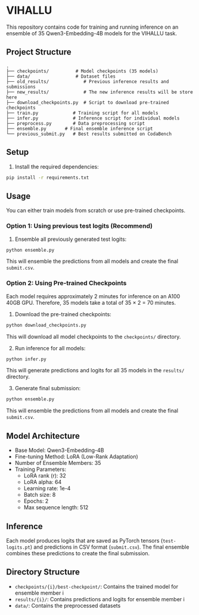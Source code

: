 # VIHALLU

This repository contains code for training and running inference on an ensemble of 35 Qwen3-Embedding-4B models for the VIHALLU task.

## Project Structure

```
.
├── checkpoints/          # Model checkpoints (35 models)
├── data/                 # Dataset files
├── old_results/             # Previous inference results and submissions
├── new_results/             # The new inference results will be store here
├── download_checkpoints.py  # Script to download pre-trained checkpoints
├── train.py             # Training script for all models
├── infer.py             # Inference script for individual models
├── preprocess.py        # Data preprocessing script
├── ensemble.py       # Final ensemble inference script
└── previous_submit.py   # Best results submitted on CodaBench
```

## Setup

1. Install the required dependencies:
```bash
pip install -r requirements.txt
```

## Usage

You can either train models from scratch or use pre-trained checkpoints.

### Option 1: Using previous test logits (Recommend)

1. Ensemble all previously generated test logits:
```bash
python ensemble.py
```
This will ensemble the predictions from all models and create the final `submit.csv`.

### Option 2: Using Pre-trained Checkpoints
Each model requires approximately 2 minutes for inference on an A100 40GB GPU. Therefore, 35 models take a total of 35 × 2 = 70 minutes.

1. Download the pre-trained checkpoints:
```bash
python download_checkpoints.py
```
This will download all model checkpoints to the `checkpoints/` directory.

2. Run inference for all models:
```bash
python infer.py
```
This will generate predictions and logits for all 35 models in the `results/` directory.

3. Generate final submission:
```bash
python ensemble.py
```
This will ensemble the predictions from all models and create the final `submit.csv`.

## Model Architecture

- Base Model: Qwen3-Embedding-4B
- Fine-tuning Method: LoRA (Low-Rank Adaptation)
- Number of Ensemble Members: 35
- Training Parameters:
  - LoRA rank (r): 32
  - LoRA alpha: 64
  - Learning rate: 1e-4
  - Batch size: 8
  - Epochs: 2
  - Max sequence length: 512

## Inference

Each model produces logits that are saved as PyTorch tensors (`test-logits.pt`) and predictions in CSV format (`submit.csv`). The final ensemble combines these predictions to create the final submission.

## Directory Structure

- `checkpoints/{i}/best-checkpoint/`: Contains the trained model for ensemble member i
- `results/{i}/`: Contains predictions and logits for ensemble member i
- `data/`: Contains the preprocessed datasets
